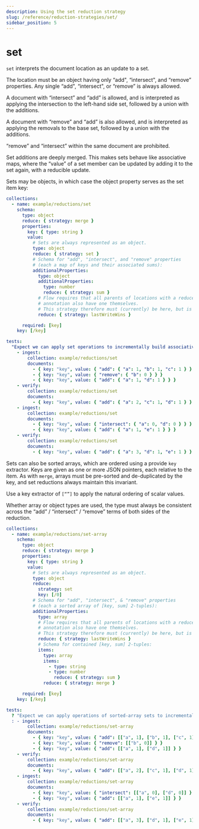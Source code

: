 ```yaml
---
description: Using the set reduction strategy
slug: /reference/reduction-strategies/set/
sidebar_position: 5
---
```


# set

`set` interprets the document location as an update to a set.

The location must be an object having only “add", “intersect", and “remove” properties. Any single “add", “intersect", or “remove” is always allowed.

A document with “intersect” and “add” is allowed, and is interpreted as applying the intersection to the left-hand side set, followed by a union with the additions.

A document with “remove” and “add” is also allowed, and is interpreted as applying the removals to the base set, followed by a union with the additions.

“remove” and “intersect” within the same document are prohibited.

Set additions are deeply merged. This makes sets behave like associative maps, where the “value” of a set member can be updated by adding it to the set again, with a reducible update.

Sets may be objects, in which case the object property serves as the set item key:

```yaml
collections:
  - name: example/reductions/set
    schema:
      type: object
      reduce: { strategy: merge }
      properties:
        key: { type: string }
        value:
          # Sets are always represented as an object.
          type: object
          reduce: { strategy: set }
          # Schema for "add", "intersect", and "remove" properties
          # (each a map of keys and their associated sums):
          additionalProperties:
            type: object
            additionalProperties:
              type: number
              reduce: { strategy: sum }
            # Flow requires that all parents of locations with a reduce
            # annotation also have one themselves.
            # This strategy therefore must (currently) be here, but is ignored.
            reduce: { strategy: lastWriteWins }

      required: [key]
    key: [/key]

tests:
  "Expect we can apply set operations to incrementally build associative maps":
    - ingest:
        collection: example/reductions/set
        documents:
          - { key: "key", value: { "add": { "a": 1, "b": 1, "c": 1 } } }
          - { key: "key", value: { "remove": { "b": 0 } } }
          - { key: "key", value: { "add": { "a": 1, "d": 1 } } }
    - verify:
        collection: example/reductions/set
        documents:
          - { key: "key", value: { "add": { "a": 2, "c": 1, "d": 1 } } }
    - ingest:
        collection: example/reductions/set
        documents:
          - { key: "key", value: { "intersect": { "a": 0, "d": 0 } } }
          - { key: "key", value: { "add": { "a": 1, "e": 1 } } }
    - verify:
        collection: example/reductions/set
        documents:
          - { key: "key", value: { "add": { "a": 3, "d": 1, "e": 1 } } }
```

Sets can also be sorted arrays, which are ordered using a provide `key` extractor. Keys are given as one or more JSON pointers, each relative to the item. As with `merge`, arrays must be pre-sorted and de-duplicated by the key, and set reductions always maintain this invariant.

Use a key extractor of `[“”]` to apply the natural ordering of scalar values.

Whether array or object types are used, the type must always be consistent across the “add” / “intersect” / “remove” terms of both sides of the reduction.

```yaml
collections:
  - name: example/reductions/set-array
    schema:
      type: object
      reduce: { strategy: merge }
      properties:
        key: { type: string }
        value:
          # Sets are always represented as an object.
          type: object
          reduce:
            strategy: set
            key: [/0]
          # Schema for "add", "intersect", & "remove" properties
          # (each a sorted array of [key, sum] 2-tuples):
          additionalProperties:
            type: array
            # Flow requires that all parents of locations with a reduce
            # annotation also have one themselves.
            # This strategy therefore must (currently) be here, but is ignored.
            reduce: { strategy: lastWriteWins }
            # Schema for contained [key, sum] 2-tuples:
            items:
              type: array
              items:
                - type: string
                - type: number
                  reduce: { strategy: sum }
              reduce: { strategy: merge }

      required: [key]
    key: [/key]

tests:
  ? "Expect we can apply operations of sorted-array sets to incrementally build associative maps"
  : - ingest:
        collection: example/reductions/set-array
        documents:
          - { key: "key", value: { "add": [["a", 1], ["b", 1], ["c", 1]] } }
          - { key: "key", value: { "remove": [["b", 0]] } }
          - { key: "key", value: { "add": [["a", 1], ["d", 1]] } }
    - verify:
        collection: example/reductions/set-array
        documents:
          - { key: "key", value: { "add": [["a", 2], ["c", 1], ["d", 1]] } }
    - ingest:
        collection: example/reductions/set-array
        documents:
          - { key: "key", value: { "intersect": [["a", 0], ["d", 0]] } }
          - { key: "key", value: { "add": [["a", 1], ["e", 1]] } }
    - verify:
        collection: example/reductions/set-array
        documents:
          - { key: "key", value: { "add": [["a", 3], ["d", 1], ["e", 1]] } }
```

